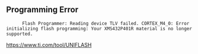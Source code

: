 ## Programming Error    

          
          Flash Programmer: Reading device TLV failed. CORTEX_M4_0: Error initializing flash programming: Your XMS432P401R material is no longer supported.
https://www.ti.com/tool/UNIFLASH
